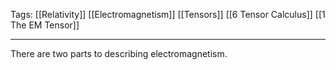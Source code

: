 Tags: [[Relativity]] [[Electromagnetism]] [[Tensors]] [[6 Tensor Calculus]] [[1 The EM Tensor]]
___
There are two parts to describing electromagnetism. 